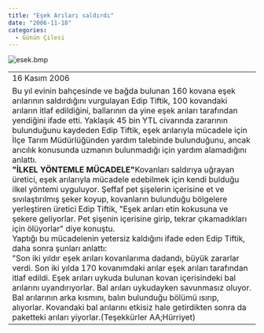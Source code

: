 ```yaml
---
title: "Eşek Arıları saldırdı"
date: "2006-11-18"
categories: 
  - Günün Çilesi
---
```


![esek.bmp](../uploads/2006/11/esek.bmp)

<table cellspacing="0" cellpadding="0" width="100%" border="0"><tbody><tr><td>16 Kasım 2006</td></tr><tr><td>Bu yıl evinin bahçesinde ve bağda bulunan 160 kovana eşek arılarının saldırdığını vurgulayan Edip Tiftik, 100 kovandaki arıların itlaf edildiğini, ballarının da yine eşek arıları tarafından yendiğini ifade etti. Yaklaşık 45 bin YTL civarında zararının bulunduğunu kaydeden Edip Tiftik, eşek arılarıyla mücadele için İlçe Tarım Müdürlüğünden yardım talebinde bulunduğunu, ancak arıcılık konusunda uzmanın bulunmadığı için yardım alamadığını anlattı.&nbsp;&nbsp;&nbsp;&nbsp;&nbsp;&nbsp;<div></div><strong>"İLKEL YÖNTEMLE MÜCADELE"</strong>Kovanları saldırıya uğrayan üretici, eşek arılarıyla mücadele edebilmek için kendi bulduğu ilkel yöntemi uyguluyor. Şeffaf pet şişelerin içerisine et ve sıvılaştırılmış şeker koyup, kovanların bulunduğu bölgelere yerleştiren üretici Edip Tiftik, "Eşek arıları etin kokusuna ve şekere geliyorlar. Pet şişenin içerisine girip, tekrar çıkamadıkları için ölüyorlar" diye konuştu.<div></div>Yaptığı bu mücadelenin yetersiz kaldığını ifade eden Edip Tiftik, daha sonra şunları anlattı:<div></div>"Son iki yıldır eşek arıları kovanlarıma dadandı, büyük zararlar verdi. Son iki yılda 170 kovanımdaki arılar eşek arıları tarafından itlaf edildi. Eşek arıları uykuda bulunan kovan içerisindeki bal arılarını uyandırıyorlar. Bal arıları uykudayken savunmasız oluyor. Bal arılarının arka kısmını, balın bulunduğu bölümü ısırıp, alıyorlar. Kovandaki bal arılarını etkisiz hale getirdikten sonra da paketteki arıları yiyorlar.(Teşekkürler AA;Hürriyet)</td></tr></tbody></table>
